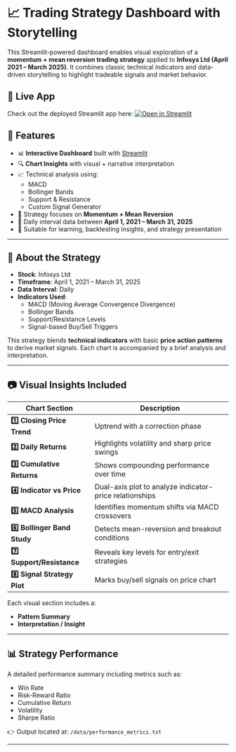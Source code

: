# 📈 Trading Strategy Dashboard with Storytelling

This Streamlit-powered dashboard enables visual exploration of a **momentum + mean reversion trading strategy** applied to **Infosys Ltd (April 2021 – March 2025)**. It combines classic technical indicators and data-driven storytelling to highlight tradeable signals and market behavior.

## 🚀 Live App

Check out the deployed Streamlit app here: [![Open in Streamlit](https://static.streamlit.io/badges/streamlit_badge_black_white.svg)](https://infyns-analysis-ps.streamlit.app/)


## 🚀 Features

- 📊 **Interactive Dashboard** built with [Streamlit](https://streamlit.io/)
- 🔍 **Chart Insights** with visual + narrative interpretation
- 📈 Technical analysis using:
  - MACD
  - Bollinger Bands
  - Support & Resistance
  - Custom Signal Generator
- 🧠 Strategy focuses on **Momentum + Mean Reversion**
- 📆 Daily interval data between **April 1, 2021 – March 31, 2025**
- 📌 Suitable for learning, backtesting insights, and strategy presentation

---

## 📘 About the Strategy

- **Stock**: Infosys Ltd  
- **Timeframe**: April 1, 2021 – March 31, 2025  
- **Data Interval**: Daily  
- **Indicators Used**:
  - MACD (Moving Average Convergence Divergence)
  - Bollinger Bands
  - Support/Resistance Levels
  - Signal-based Buy/Sell Triggers  

This strategy blends **technical indicators** with basic **price action patterns** to derive market signals. Each chart is accompanied by a brief analysis and interpretation.

---

## 📷 Visual Insights Included

| Chart Section | Description |
|---------------|-------------|
| **1️⃣ Closing Price Trend** | Uptrend with a correction phase |
| **2️⃣ Daily Returns** | Highlights volatility and sharp price swings |
| **3️⃣ Cumulative Returns** | Shows compounding performance over time |
| **4️⃣ Indicator vs Price** | Dual-axis plot to analyze indicator-price relationships |
| **5️⃣ MACD Analysis** | Identifies momentum shifts via MACD crossovers |
| **6️⃣ Bollinger Band Study** | Detects mean-reversion and breakout conditions |
| **7️⃣ Support/Resistance** | Reveals key levels for entry/exit strategies |
| **8️⃣ Signal Strategy Plot** | Marks buy/sell signals on price chart |

Each visual section includes a:
- **Pattern Summary**
- **Interpretation / Insight**

---

## 📊 Strategy Performance

A detailed performance summary including metrics such as:
- Win Rate
- Risk-Reward Ratio
- Cumulative Return
- Volatility
- Sharpe Ratio

👉 Output located at: `/data/performance_metrics.txt`

---
